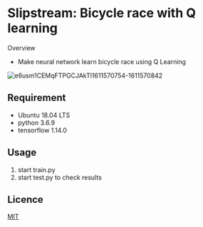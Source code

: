 Slipstream: Bicycle race with Q learning
====

Overview

- Make neural network learn bicycle race using Q Learning

![e6usm1CEMqFTPGCJAkTl1611570754-1611570842](https://user-images.githubusercontent.com/49105882/105769705-8d4ded80-5fa1-11eb-8af6-7e8545417e79.gif)

## Requirement

- Ubuntu 18.04 LTS
- python 3.6.9
- tensorflow 1.14.0

## Usage

1. start train.py
1. start test.py to check results

## Licence

[MIT](https://github.com/tcnksm/tool/blob/master/LICENCE)